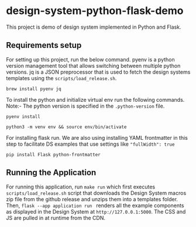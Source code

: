 # design-system-python-flask-demo

This project is demo of design system implemented in Python and Flask.

## Requirements setup

For setting up this project, run the below command. pyenv is a python version management tool that allows switching between
multiple python versions. jq is a JSON preprocessor that is used to fetch the design systems templates using the `scripts/load_release.sh`.

```
brew install pyenv jq
```

To install the python and initialize virtual env run the following commands. Note:- The python version is specified in the
`.python-version` file.

```
pyenv install
```

```
python3 -m venv env && source env/bin/activate
```

For installing flask run.
We are also using installing YAML frontmatter in this step to facilitate DS examples that use settings like `"fullWidth": true`

```
pip install Flask python-frontmatter
```

## Running the Application

For running this application, run `make run` which first executes `scripts/load_release.sh` script that downloads the Design System macros zip file from the github release and unzips them into a templates folder. Then, `flask --app application run ` renders all the example components as displayed in the Design System at `http://127.0.0.1:5000`. The CSS and JS are pulled in at runtime from the CDN.
